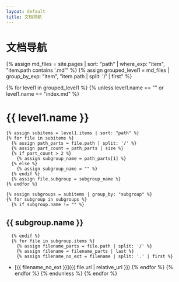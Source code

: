```yaml
---
layout: default
title: 文档导航
---
```


# 文档导航

{% assign md_files = site.pages | sort: "path" | where_exp: "item", "item.path contains '.md'" %}
{% assign grouped_level1 = md_files | group_by_exp: "item", "item.path | split: '/' | first" %}

{% for level1 in grouped_level1 %}
  {% unless level1.name == "" or level1.name == "index.md" %}
# {{ level1.name }}

    {% assign subitems = level1.items | sort: "path" %}
    {% for file in subitems %}
      {% assign path_parts = file.path | split: '/' %}
      {% assign part_count = path_parts | size %}
      {% if part_count > 2 %}
        {% assign subgroup_name = path_parts[1] %}
      {% else %}
        {% assign subgroup_name = "" %}
      {% endif %}
      {% assign file.subgroup = subgroup_name %}
    {% endfor %}

    {% assign subgroups = subitems | group_by: "subgroup" %}
    {% for subgroup in subgroups %}
      {% if subgroup.name != "" %}
## {{ subgroup.name }}
      {% endif %}
      {% for file in subgroup.items %}
        {% assign filename_parts = file.path | split: '/' %}
        {% assign filename = filename_parts | last %}
        {% assign filename_no_ext = filename | split: '.' | first %}
- [{{ filename_no_ext }}]({{ file.url | relative_url }})
      {% endfor %}
    {% endfor %}
  {% endunless %}
{% endfor %}
